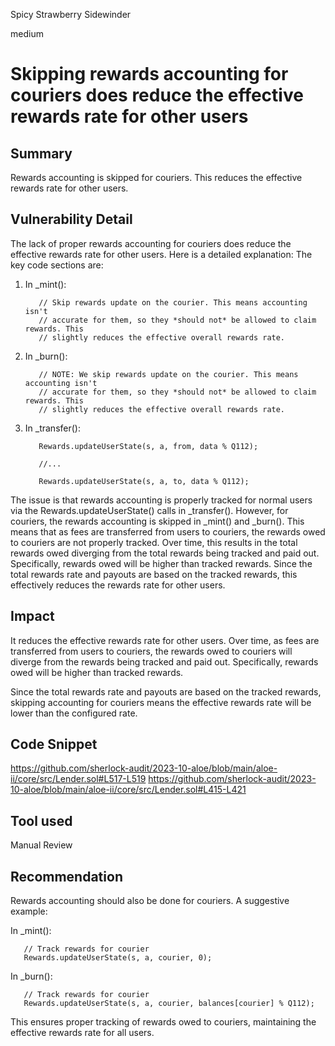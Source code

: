 Spicy Strawberry Sidewinder

medium

# Skipping rewards accounting for couriers does reduce the effective rewards rate for other users
## Summary
Rewards accounting is skipped for couriers. This reduces the effective rewards rate for other users. 
## Vulnerability Detail
The lack of proper rewards accounting for couriers does reduce the effective rewards rate for other users. Here is a detailed explanation:
The key code sections are:
1.	In _mint():

           // Skip rewards update on the courier. This means accounting isn't
           // accurate for them, so they *should not* be allowed to claim rewards. This
           // slightly reduces the effective overall rewards rate.

2.	In _burn():

           // NOTE: We skip rewards update on the courier. This means accounting isn't
           // accurate for them, so they *should not* be allowed to claim rewards. This
           // slightly reduces the effective overall rewards rate.

3.	In _transfer():

           Rewards.updateUserState(s, a, from, data % Q112);

           //...

           Rewards.updateUserState(s, a, to, data % Q112);

The issue is that rewards accounting is properly tracked for normal users via the Rewards.updateUserState() calls in _transfer().
However, for couriers, the rewards accounting is skipped in _mint() and _burn().
This means that as fees are transferred from users to couriers, the rewards owed to couriers are not properly tracked.
Over time, this results in the total rewards owed diverging from the total rewards being tracked and paid out. Specifically, rewards owed will be higher than tracked rewards.
Since the total rewards rate and payouts are based on the tracked rewards, this effectively reduces the rewards rate for other users.

## Impact
It reduces the effective rewards rate for other users. Over time, as fees are transferred from users to couriers, the rewards owed to couriers will diverge from the rewards being tracked and paid out. Specifically, rewards owed will be higher than tracked rewards.

Since the total rewards rate and payouts are based on the tracked rewards, skipping accounting for couriers means the effective rewards rate will be lower than the configured rate.
## Code Snippet
https://github.com/sherlock-audit/2023-10-aloe/blob/main/aloe-ii/core/src/Lender.sol#L517-L519
https://github.com/sherlock-audit/2023-10-aloe/blob/main/aloe-ii/core/src/Lender.sol#L415-L421
## Tool used

Manual Review

## Recommendation
Rewards accounting should also be done for couriers. A suggestive example:

In _mint():

       // Track rewards for courier
       Rewards.updateUserState(s, a, courier, 0);

In _burn():

       // Track rewards for courier
       Rewards.updateUserState(s, a, courier, balances[courier] % Q112);

This ensures proper tracking of rewards owed to couriers, maintaining the effective rewards rate for all users.
